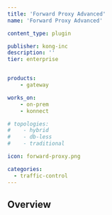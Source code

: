 ```yaml
---
title: 'Forward Proxy Advanced'
name: 'Forward Proxy Advanced'

content_type: plugin

publisher: kong-inc
description: ''
tier: enterprise


products:
    - gateway

works_on:
    - on-prem
    - konnect

# topologies:
#    - hybrid
#    - db-less
#    - traditional

icon: forward-proxy.png

categories:
  - traffic-control
---
```


## Overview
